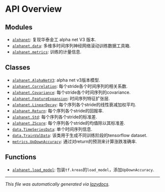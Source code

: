 <!-- markdownlint-disable -->

# API Overview

## Modules

- [`alphanet`](./alphanet.md#module-alphanet): 复现华泰金工 alpha net V3 版本.
- [`alphanet.data`](./alphanet.data.md#module-alphanetdata): 多维多时间序列神经网络滚动训练数据工具箱.
- [`alphanet.metrics`](./alphanet.metrics.md#module-alphanetmetrics): 训练的计量信息.

## Classes

- [`alphanet.AlphaNetV3`](./alphanet.md#class-alphanetv3): alpha net v3版本模型.
- [`alphanet.Correlation`](./alphanet.md#class-correlation): 每个stride各个时间序列的相关系数.
- [`alphanet.Covariance`](./alphanet.md#class-covariance): 每个stride各个时间序列的covariance.
- [`alphanet.FeatureExpansion`](./alphanet.md#class-featureexpansion): 时间序列特征扩张层.
- [`alphanet.LinearDecay`](./alphanet.md#class-lineardecay): 每个序列各个stride的线性衰减加权平均.
- [`alphanet.Return`](./alphanet.md#class-return): 每个序列各个stride的回报率.
- [`alphanet.Std`](./alphanet.md#class-std): 每个序列各个stride的标准差.
- [`alphanet.ZScore`](./alphanet.md#class-zscore): 每个序列各个stride的均值除以其标准差.
- [`data.TimeSeriesData`](./alphanet.data.md#class-timeseriesdata): 单个时间序列信息.
- [`data.TrainValData`](./alphanet.data.md#class-trainvaldata): 该类用于生成不同训练阶段的tensorflow dataset.
- [`metrics.UpDownAccuracy`](./alphanet.metrics.md#class-updownaccuracy): 通过对return的预测来计算涨跌准确率.

## Functions

- [`alphanet.load_model`](./alphanet.md#function-load_model): 包装``tf.kreas``的``load_model``，添加``UpDownAccuracy``.


---

_This file was automatically generated via [lazydocs](https://github.com/ml-tooling/lazydocs)._
